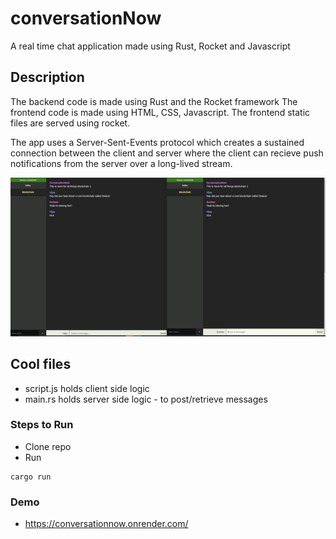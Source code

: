 # conversationNow
A real time chat application made using Rust, Rocket and Javascript

## Description
The backend code is made using Rust and the Rocket framework
The frontend code is made using HTML, CSS, Javascript. The frontend static files are served using rocket.

The app uses a Server-Sent-Events protocol which creates a sustained connection between the client and server where the client can recieve push notifications from the server over a long-lived stream. 

![demo](./demo.PNG)


## Cool files
- script.js holds client side logic
- main.rs holds server side logic - to post/retrieve messages

### Steps to Run
- Clone repo
- Run
```
cargo run
```

### Demo
- https://conversationnow.onrender.com/
